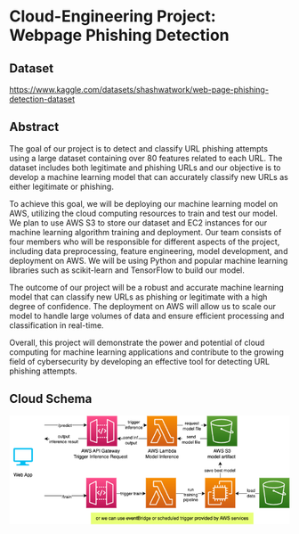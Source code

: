 # Cloud-Engineering Project: Webpage Phishing Detection

## Dataset
https://www.kaggle.com/datasets/shashwatwork/web-page-phishing-detection-dataset

## Abstract
<p>
The goal of our project is to detect and classify URL phishing attempts using a large dataset containing over 80 features related to each URL. The dataset includes both legitimate and phishing URLs and our objective is to develop a machine learning model that can accurately classify new URLs as either legitimate or phishing.

To achieve this goal, we will be deploying our machine learning model on AWS, utilizing the cloud computing resources to train and test our model. We plan to use AWS S3 to store our dataset and EC2 instances for our machine learning algorithm training and deployment.
Our team consists of four members who will be responsible for different aspects of the project, including data preprocessing, feature engineering, model development, and deployment on AWS. We will be using Python and popular machine learning libraries such as scikit-learn and TensorFlow to build our model.

The outcome of our project will be a robust and accurate machine learning model that can classify new URLs as phishing or legitimate with a high degree of confidence. The deployment on AWS will allow us to scale our model to handle large volumes of data and ensure efficient processing and classification in real-time.

Overall, this project will demonstrate the power and potential of cloud computing for machine learning applications and contribute to the growing field of cybersecurity by developing an effective tool for detecting URL phishing attempts.
</p>

## Cloud Schema
![image](/images/phishing_architect.png)